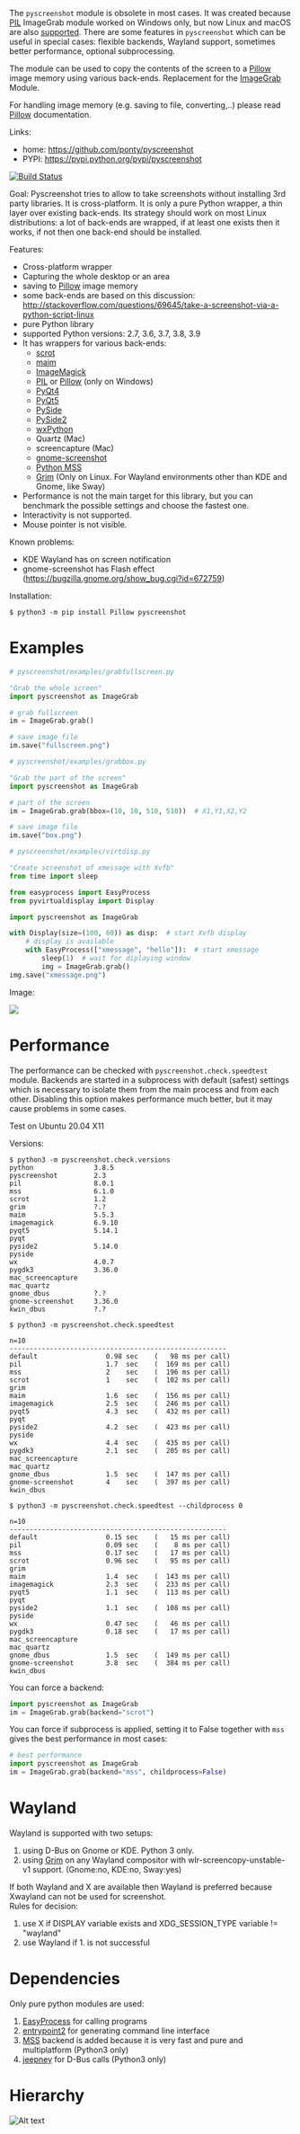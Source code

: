 The ``pyscreenshot`` module is obsolete in most cases.
It was created because [PIL][5] ImageGrab module worked on Windows only,
but now Linux and macOS are also [supported][15].
There are some features in ``pyscreenshot`` which can be useful in special cases:
flexible backends, Wayland support, sometimes better performance, optional subprocessing.

The module can be used to copy the contents of the screen to a [Pillow][6] image memory 
using various back-ends. Replacement for the [ImageGrab][15] Module.

For handling image memory (e.g. saving to file, converting,..) please read [Pillow][6]  documentation.

Links:
 * home: https://github.com/ponty/pyscreenshot
 * PYPI: https://pypi.python.org/pypi/pyscreenshot

[![Build Status](https://travis-ci.org/ponty/pyscreenshot.svg?branch=master)](https://travis-ci.org/ponty/pyscreenshot)

Goal:
  Pyscreenshot tries to allow to take screenshots without installing 3rd party libraries.
  It is cross-platform.
  It is only a pure Python wrapper, a thin layer over existing back-ends.
  Its strategy should work on most Linux distributions:
  a lot of back-ends are wrapped, if at least one exists then it works,
  if not then one back-end should be installed.

Features:
 * Cross-platform wrapper
 * Capturing the whole desktop or an area
 * saving to [Pillow][6] image memory
 * some back-ends are based on this discussion: http://stackoverflow.com/questions/69645/take-a-screenshot-via-a-python-script-linux
 * pure Python library
 * supported Python versions: 2.7, 3.6, 3.7, 3.8, 3.9
 * It has wrappers for various back-ends:
     * [scrot][1]
     * [maim][2]
     * [ImageMagick][3]
     * [PIL][5] or [Pillow][6] (only on Windows)
     * [PyQt4][7]
     * [PyQt5][8]
     * [PySide][9]
     * [PySide2][10]
     * [wxPython][12]
     * Quartz (Mac)
     * screencapture (Mac)
     * [gnome-screenshot][13]
     * [Python MSS][14]
     * [Grim][19] (Only on Linux. For Wayland environments other than KDE and Gnome, like Sway)
 * Performance is not the main target for this library, but you can benchmark the possible settings and choose the fastest one.
 * Interactivity is not supported.
 * Mouse pointer is not visible.

Known problems:
 * KDE Wayland has on screen notification
 * gnome-screenshot has Flash effect (https://bugzilla.gnome.org/show_bug.cgi?id=672759)

Installation:

```console  
$ python3 -m pip install Pillow pyscreenshot
```


Examples
========

```py
# pyscreenshot/examples/grabfullscreen.py

"Grab the whole screen"
import pyscreenshot as ImageGrab

# grab fullscreen
im = ImageGrab.grab()

# save image file
im.save("fullscreen.png")

```

```py
# pyscreenshot/examples/grabbox.py

"Grab the part of the screen"
import pyscreenshot as ImageGrab

# part of the screen
im = ImageGrab.grab(bbox=(10, 10, 510, 510))  # X1,Y1,X2,Y2

# save image file
im.save("box.png")

```


```py
# pyscreenshot/examples/virtdisp.py

"Create screenshot of xmessage with Xvfb"
from time import sleep

from easyprocess import EasyProcess
from pyvirtualdisplay import Display

import pyscreenshot as ImageGrab

with Display(size=(100, 60)) as disp:  # start Xvfb display
    # display is available
    with EasyProcess(["xmessage", "hello"]):  # start xmessage
        sleep(1)  # wait for diplaying window
        img = ImageGrab.grab()
img.save("xmessage.png")

```

Image:

![](/doc/gen/xmessage.png)




Performance
===========

The performance can be checked with `pyscreenshot.check.speedtest` module.
Backends are started in a subprocess with default (safest) settings 
which is necessary to isolate them from the main process and from each other. 
Disabling this option makes performance much better, but it may cause problems in some cases.

Test on Ubuntu 20.04 X11

Versions:
<!-- embedme doc/gen/python3_-m_pyscreenshot.check.versions.txt -->

```console
$ python3 -m pyscreenshot.check.versions
python               3.8.5
pyscreenshot         2.3
pil                  8.0.1
mss                  6.1.0
scrot                1.2
grim                 ?.?
maim                 5.5.3
imagemagick          6.9.10
pyqt5                5.14.1
pyqt                 
pyside2              5.14.0
pyside               
wx                   4.0.7
pygdk3               3.36.0
mac_screencapture    
mac_quartz           
gnome_dbus           ?.?
gnome-screenshot     3.36.0
kwin_dbus            ?.?
```

<!-- embedme doc/gen/python3_-m_pyscreenshot.check.speedtest.txt -->
```console
$ python3 -m pyscreenshot.check.speedtest

n=10
------------------------------------------------------
default             	0.98 sec	(   98 ms per call)
pil                 	1.7  sec	(  169 ms per call)
mss                 	2    sec	(  196 ms per call)
scrot               	1    sec	(  102 ms per call)
grim                	
maim                	1.6  sec	(  156 ms per call)
imagemagick         	2.5  sec	(  246 ms per call)
pyqt5               	4.3  sec	(  432 ms per call)
pyqt                	
pyside2             	4.2  sec	(  423 ms per call)
pyside              	
wx                  	4.4  sec	(  435 ms per call)
pygdk3              	2.1  sec	(  205 ms per call)
mac_screencapture   	
mac_quartz          	
gnome_dbus          	1.5  sec	(  147 ms per call)
gnome-screenshot    	4    sec	(  397 ms per call)
kwin_dbus           	
```
<!-- embedme doc/gen/python3_-m_pyscreenshot.check.speedtest_--childprocess_0.txt -->
```console
$ python3 -m pyscreenshot.check.speedtest --childprocess 0

n=10
------------------------------------------------------
default             	0.15 sec	(   15 ms per call)
pil                 	0.09 sec	(    8 ms per call)
mss                 	0.17 sec	(   17 ms per call)
scrot               	0.96 sec	(   95 ms per call)
grim                	
maim                	1.4  sec	(  143 ms per call)
imagemagick         	2.3  sec	(  233 ms per call)
pyqt5               	1.1  sec	(  113 ms per call)
pyqt                	
pyside2             	1.1  sec	(  108 ms per call)
pyside              	
wx                  	0.47 sec	(   46 ms per call)
pygdk3              	0.18 sec	(   17 ms per call)
mac_screencapture   	
mac_quartz          	
gnome_dbus          	1.5  sec	(  149 ms per call)
gnome-screenshot    	3.8  sec	(  384 ms per call)
kwin_dbus           	
```


You can force a backend:
```python
import pyscreenshot as ImageGrab
im = ImageGrab.grab(backend="scrot")
```

You can force if subprocess is applied, setting it to False together with `mss` gives the best performance in most cases:
```python
# best performance
import pyscreenshot as ImageGrab
im = ImageGrab.grab(backend="mss", childprocess=False)
```

Wayland
=======

Wayland is supported with two setups:
1. using D-Bus on Gnome or KDE. Python 3 only.
2. using [Grim][19] on any Wayland compositor with wlr-screencopy-unstable-v1 support. (Gnome:no, KDE:no, Sway:yes)

If both Wayland and X are available then Wayland is preferred
because Xwayland can not be used for screenshot.  
Rules for decision:
 1. use X if DISPLAY variable exists and XDG_SESSION_TYPE variable != "wayland"
 2. use Wayland if 1. is not successful

Dependencies
============

Only pure python modules are used:
1. [EasyProcess][17] for calling programs
2. [entrypoint2][18] for generating command line interface
3. [MSS][14] backend is added because it is very fast and pure and multiplatform (Python3 only)
4. [jeepney][16] for D-Bus calls (Python3 only)

Hierarchy
=========

![Alt text](https://g.gravizo.com/source/svg?https%3A%2F%2Fraw.githubusercontent.com/ponty/pyscreenshot/master/doc/hierarchy.dot)

[1]: https://en.wikipedia.org/wiki/Scrot
[2]: https://github.com/naelstrof/maim
[3]: https://www.imagemagick.org/
[5]: https://en.wikipedia.org/wiki/Python_Imaging_Library
[6]: https://pypi.org/project/Pillow/
[7]: https://pypi.org/project/PyQt4/
[8]: https://pypi.org/project/PyQt5/
[9]: https://pypi.org/project/PySide/
[10]: https://pypi.org/project/PySide2/
[12]: https://www.wxpython.org/
[13]: https://git.gnome.org/browse/gnome-screenshot/
[14]: https://github.com/BoboTiG/python-mss
[15]: https://pillow.readthedocs.org/en/latest/reference/ImageGrab.html
[16]: https://pypi.org/project/jeepney/
[17]: https://github.com/ponty/EasyProcess
[18]: https://github.com/ponty/entrypoint2
[19]: https://github.com/emersion/grim

